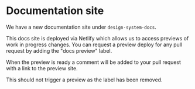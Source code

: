 # Documentation site

We have a new documentation site under `design-system-docs`.

This docs site is deployed via Netlify which allows us to access previews of work in progress changes. You can request a preview deploy for any pull request by adding the "docs preview" label.

When the preview is ready a comment will be added to your pull request with a link to the preview site.

This should not trigger a preview as the label has been removed.
